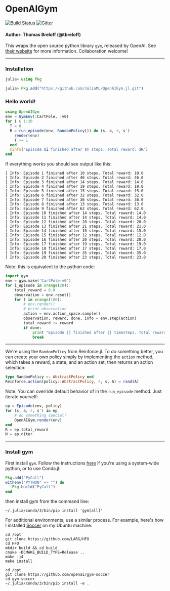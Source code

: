 # OpenAIGym

[![Build Status](https://travis-ci.org/JuliaML/OpenAIGym.jl.svg?branch=master)](https://travis-ci.org/JuliaML/OpenAIGym.jl) [![Gitter](https://badges.gitter.im/reinforcejl/Lobby.svg)](https://gitter.im/reinforcejl/Lobby?utm_source=badge&utm_medium=badge&utm_campaign=pr-badge)

#### Author: Thomas Breloff (@tbreloff)

This wraps the open source python library `gym`, released by OpenAI.
See [their website](https://gym.openai.com/) for more information.
Collaboration welcome!

---

### Installation

```julia
julia> using Pkg

julia> Pkg.add("https://github.com/JuliaML/OpenAIGym.jl.git")
```

### Hello world!

```julia
using OpenAIGym
env = GymEnv(:CartPole, :v0)
for i ∈ 1:20
  T = 0
  R = run_episode(env, RandomPolicy()) do (s, a, r, s′)
    render(env)
    T += 1
  end
  @info("Episode $i finished after $T steps. Total reward: $R")
end
```

If everything works you should see output like this:

```
[ Info: Episode 1 finished after 10 steps. Total reward: 10.0
[ Info: Episode 2 finished after 46 steps. Total reward: 46.0
[ Info: Episode 3 finished after 14 steps. Total reward: 14.0
[ Info: Episode 4 finished after 19 steps. Total reward: 19.0
[ Info: Episode 5 finished after 15 steps. Total reward: 15.0
[ Info: Episode 6 finished after 32 steps. Total reward: 32.0
[ Info: Episode 7 finished after 36 steps. Total reward: 36.0
[ Info: Episode 8 finished after 13 steps. Total reward: 13.0
[ Info: Episode 9 finished after 62 steps. Total reward: 62.0
[ Info: Episode 10 finished after 14 steps. Total reward: 14.0
[ Info: Episode 11 finished after 14 steps. Total reward: 14.0
[ Info: Episode 12 finished after 28 steps. Total reward: 28.0
[ Info: Episode 13 finished after 21 steps. Total reward: 21.0
[ Info: Episode 14 finished after 15 steps. Total reward: 15.0
[ Info: Episode 15 finished after 12 steps. Total reward: 12.0
[ Info: Episode 16 finished after 20 steps. Total reward: 20.0
[ Info: Episode 17 finished after 19 steps. Total reward: 19.0
[ Info: Episode 18 finished after 17 steps. Total reward: 17.0
[ Info: Episode 19 finished after 35 steps. Total reward: 35.0
[ Info: Episode 20 finished after 23 steps. Total reward: 23.0
```


Note: this is equivalent to the python code:

```python
import gym
env = gym.make('CartPole-v0')
for i_episode in xrange(20):
    total_reward = 0.0
    observation = env.reset()
    for t in xrange(100):
        # env.render()
        # print observation
        action = env.action_space.sample()
        observation, reward, done, info = env.step(action)
        total_reward += reward
        if done:
            print "Episode {} finished after {} timesteps. Total reward: {}".format(i_episode, t+1, total_reward)
            break
```


---

We're using the `RandomPolicy` from Reinforce.jl.  To do something better, you can create your own policy simply by implementing the `action` method, which takes a reward, a state, and an action set, then returns an action selection:

```julia
type RandomPolicy <: AbstractPolicy end
Reinforce.action(policy::AbstractPolicy, r, s, A) = rand(A)
```

Note: You can override default behavior of in the `run_episode` method.
Just iterate yourself:

```julia
ep = Episode(env, policy)
for (s, a, r, s′) in ep
    # do something special?
    OpenAIGym.render(env)
end
R = ep.total_reward
N = ep.niter
```

---

### Install gym

First install `gym`. Follow the instructions [here](https://gym.openai.com/docs) if you're using a system-wide python, or to use Conda.jl:

```julia
Pkg.add("PyCall")
withenv("PYTHON" => "") do
   Pkg.build("PyCall")
end
```

then install gym from the command line:

```
~/.julia/conda/3/bin/pip install 'gym[all]'
```

For additional environments, use a similar process.
For example, here's how I installed [Soccer](https://github.com/openai/gym-soccer) on my Ubuntu machine:

```
cd /opt
git clone https://github.com/LARG/HFO
cd HFO
mkdir build && cd build
cmake -DCMAKE_BUILD_TYPE=Release ..
make -j4
make install

cd /opt
git clone https://github.com/openai/gym-soccer
cd gym-soccer
~/.julia/conda/3/bin/pip install -e .
```
